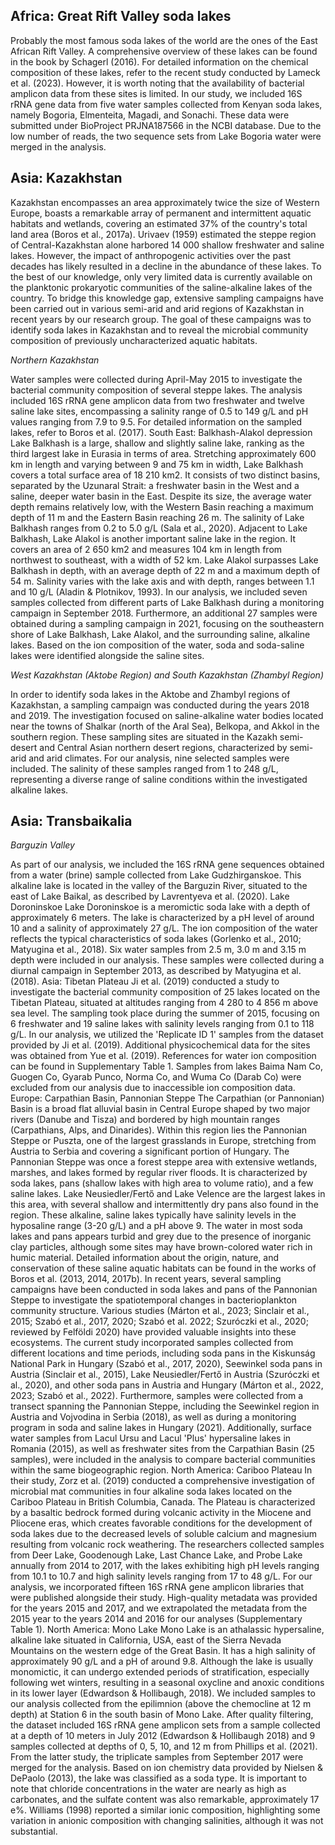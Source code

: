 ## Africa: Great Rift Valley soda lakes

Probably the most famous soda lakes of the world are the ones of the East African Rift Valley. A comprehensive overview of these lakes can be found in the book by Schagerl (2016). For detailed information on the chemical composition of these lakes, refer to the recent study conducted by Lameck et al. (2023). However, it is worth noting that the availability of bacterial amplicon data from these sites is limited. In our study, we included 16S rRNA gene data from five water samples collected from Kenyan soda lakes, namely Bogoria, Elmenteita, Magadi, and Sonachi. These data were submitted under BioProject PRJNA187566 in the NCBI database. Due to the low number of reads, the two sequence sets from Lake Bogoria water were merged in the analysis.

## Asia: Kazakhstan

Kazakhstan encompasses an area approximately twice the size of Western Europe, boasts a remarkable array of permanent and intermittent aquatic habitats and wetlands, covering an estimated 37% of the country's total land area (Boros et al., 2017a). Urivaev (1959) estimated the steppe region of Central-Kazakhstan alone harbored 14 000 shallow freshwater and saline lakes. However, the impact of anthropogenic activities over the past decades has likely resulted in a decline in the abundance of these lakes. To the best of our knowledge, only very limited data is currently available on the planktonic prokaryotic communities of the saline-alkaline lakes of the country.
To bridge this knowledge gap, extensive sampling campaigns have been carried out in various semi-arid and arid regions of Kazakhstan in recent years by our research group. The goal of these campaigns was to identify soda lakes in Kazakhstan and to reveal the microbial community composition of previously uncharacterized aquatic habitats. 

*Northern Kazakhstan*

Water samples were collected during April-May 2015 to investigate the bacterial community composition of several steppe lakes. The analysis included 16S rRNA gene amplicon data from two freshwater and twelve saline lake sites, encompassing a salinity range of 0.5 to 149 g/L and pH values ranging from 7.9 to 9.5. For detailed information on the sampled lakes, refer to Boros et al. (2017).
South East: Balkhash-Alakol depression
Lake Balkhash is a large, shallow and slightly saline lake, ranking as the third largest lake in Eurasia in terms of area. Stretching approximately 600 km in length and varying between 9 and 75 km in width, Lake Balkhash covers a total surface area of 18 210 km2.  It consists of two distinct basins, separated by the Uzunaral Strait: a freshwater basin in the West and a saline, deeper water basin in the East. Despite its size, the average water depth remains relatively low, with the Western Basin reaching a maximum depth of 11 m and the Eastern Basin reaching 26 m. The salinity of Lake Balkhash ranges from 0.2 to 5.0 g/L (Sala et al., 2020).
Adjacent to Lake Balkhash, Lake Alakol is another important saline lake in the region. It covers an area of 2 650 km2 and measures 104 km in length from northwest to southeast, with a width of 52 km. Lake Alakol surpasses Lake Balkhash in depth, with an average depth of 22 m and a maximum depth of 54 m. Salinity varies with the lake axis and with depth, ranges between 1.1 and 10 g/L (Aladin & Plotnikov, 1993).
In our analysis, we included seven samples collected from different parts of Lake Balkhash during a monitoring campaign in September 2018.
Furthermore, an additional 27 samples were obtained during a sampling campaign in 2021, focusing on the southeastern shore of Lake Balkhash, Lake Alakol, and the surrounding saline, alkaline lakes. Based on the ion composition of the water, soda and soda-saline lakes were identified alongside the saline sites.

*West Kazakhstan (Aktobe Region) and South Kazakhstan (Zhambyl Region)*

In order to identify soda lakes in the Aktobe and Zhambyl regions of Kazakhstan, a sampling campaign was conducted during the years 2018 and 2019. The investigation focused on saline-alkaline water bodies located near the towns of Shalkar (north of the Aral Sea), Belkopa, and Akkol in the southern region. These sampling sites are situated in the Kazakh semi-desert and Central Asian northern desert regions, characterized by semi-arid and arid climates. For our analysis, nine selected samples were included. The salinity of these samples ranged from 1 to 248 g/L, representing a diverse range of saline conditions within the investigated alkaline lakes.

## Asia: Transbaikalia

*Barguzin Valley*

As part of our analysis, we included the 16S rRNA gene sequences obtained from a water (brine) sample collected from Lake Gudzhirganskoe. This alkaline lake is located in the valley of the Barguzin River, situated to the east of Lake Baikal, as described by Lavrentyeva et al. (2020).
Lake Doroninskoe
Lake Doroninskoe is a meromictic soda lake with a depth of approximately 6 meters. The lake is characterized by a pH level of around 10 and a salinity of approximately 27 g/L. The ion composition of the water reflects the typical characteristics of soda lakes (Gorlenko et al., 2010; Matyugina et al., 2018). Six water samples from 2.5 m, 3.0 m and 3.15 m depth were included in our analysis. These samples were collected during a diurnal campaign in September 2013, as described by Matyugina et al. (2018).
Asia: Tibetan Plateau
Ji et al. (2019) conducted a study to investigate the bacterial community composition of 25 lakes located on the Tibetan Plateau, situated at altitudes ranging from 4 280 to 4 856 m above sea level. The sampling took place during the summer of 2015, focusing on 6 freshwater and 19 saline lakes with salinity levels ranging from 0.1 to 118 g/L. In our analysis, we utilized the 'Replicate ID 1' samples from the dataset provided by Ji et al. (2019). Additional physicochemical data for the sites was obtained from Yue et al. (2019). References for water ion composition can be found in Supplementary Table 1. Samples from lakes Baima Nam Co, Guogen Co, Gyarab Punco, Norma Co, and Wuma Co (Darab Co) were excluded from our analysis due to inaccessible ion composition data.
Europe: Carpathian Basin, Pannonian Steppe
The Carpathian (or Pannonian) Basin is a broad flat alluvial basin in Central Europe shaped by two major rivers (Danube and Tisza) and bordered by high mountain ranges (Carpathians, Alps, and Dinarides). Within this region lies the Pannonian Steppe or Puszta, one of the largest grasslands in Europe, stretching from Austria to Serbia and covering a significant portion of Hungary. The Pannonian Steppe was once a forest steppe area with extensive wetlands, marshes, and lakes formed by regular river floods. It is characterized by soda lakes, pans (shallow lakes with high area to volume ratio), and a few saline lakes. Lake Neusiedler/Fertő and Lake Velence are the largest lakes in this area, with several shallow and intermittently dry pans also found in the region. These alkaline, saline lakes typically have salinity levels in the hyposaline range (3-20 g/L) and a pH above 9. The water in most soda lakes and pans appears turbid and grey due to the presence of inorganic clay particles, although some sites may have brown-colored water rich in humic material. Detailed information about the origin, nature, and conservation of these saline aquatic habitats can be found in the works of Boros et al. (2013, 2014, 2017b).
In recent years, several sampling campaigns have been conducted in soda lakes and pans of the Pannonian Steppe to investigate the spatiotemporal changes in bacterioplankton community structure. Various studies (Márton et al., 2023; Sinclair et al., 2015; Szabó et al., 2017, 2020; Szabó et al. 2022; Szuróczki et al., 2020; reviewed by Felföldi 2020) have provided valuable insights into these ecosystems. The current study incorporated samples collected from different locations and time periods, including soda pans in the Kiskunság National Park in Hungary (Szabó et al., 2017, 2020), Seewinkel soda pans in Austria (Sinclair et al., 2015), Lake Neusiedler/Fertő in Austria (Szuróczki et al., 2020), and other soda pans in Austria and Hungary (Márton et al., 2022, 2023; Szabó et al., 2022). Furthermore, samples were collected from a transect spanning the Pannonian Steppe, including the Seewinkel region in Austria and Vojvodina in Serbia (2018), as well as during a monitoring program in soda and saline lakes in Hungary (2021).
Additionally, surface water samples from Lacul Ursu and Lacul 'Plus' hypersaline lakes in Romania (2015), as well as freshwater sites from the Carpathian Basin (25 samples), were included in the analysis to compare bacterial communities within the same biogeographic region.
North America: Cariboo Plateau
In their study, Zorz et al. (2019) conducted a comprehensive investigation of microbial mat communities in four alkaline soda lakes located on the Cariboo Plateau in British Columbia, Canada. The Plateau is characterized by a basaltic bedrock formed during volcanic activity in the Miocene and Pliocene eras, which creates favorable conditions for the development of soda lakes due to the decreased levels of soluble calcium and magnesium resulting from volcanic rock weathering. The researchers collected samples from Deer Lake, Goodenough Lake, Last Chance Lake, and Probe Lake annually from 2014 to 2017, with the lakes exhibiting high pH levels ranging from 10.1 to 10.7 and high salinity levels ranging from 17 to 48 g/L. For our analysis, we incorporated fifteen 16S rRNA gene amplicon libraries that were published alongside their study. High-quality metadata was provided for the years 2015 and 2017, and we extrapolated the metadata from the 2015 year to the years 2014 and 2016 for our analyses (Supplementary Table 1).
North America: Mono Lake
Mono Lake is an  athalassic hypersaline, alkaline lake situated in California, USA, east of the Sierra Nevada Mountains on the western edge of the Great Basin. It has a high salinity of approximately 90 g/L and a pH of around 9.8. Although the lake is usually monomictic, it can undergo extended periods of stratification, especially following wet winters, resulting in a seasonal oxycline and anoxic conditions in its lower layer (Edwardson & Hollibaugh, 2018).
We included samples to our analysis collected from the epilimnion (above the chemocline at 12 m depth) at Station 6 in the south basin of Mono Lake. After quality filtering, the dataset included 16S rRNA gene amplicon sets from a sample collected at a depth of 10 meters in July 2012 (Edwardson & Hollibaugh 2018) and 9 samples collected at depths of 0, 5, 10, and 12 m from Phillips et al. (2021). From the latter study, the triplicate samples from September 2017 were merged for the analysis. Based on ion chemistry data provided by Nielsen & DePaolo (2013), the lake was classified as a soda type. It is important to note that chloride concentrations in the water are nearly as high as carbonates, and the sulfate content was also remarkable, approximately 17 e%. Williams (1998) reported a similar ionic composition, highlighting some variation in anionic composition with changing salinities, although it was not substantial.
